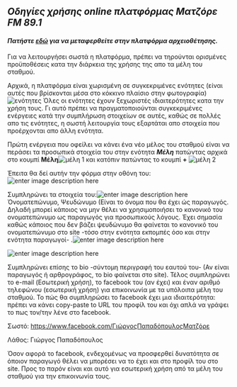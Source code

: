 ## _**Οδηγίες χρήσης online πλατφόρμας Ματζόρε FM 89.1**_

#### _Πατήστε [εδώ](https://matzore-shows.herokuapp.com/) για να μεταφερθείτε στην πλατφόρμα αρχειοθέτησης._

Για να λειτουργήσει σωστά η πλατφόρμα, πρέπει να τηρούνται ορισμένες προϋποθέσεις κατα την διάρκεια της χρήσης της απο τα μέλη του σταθμού.

Αρχικά, η πλατφόρμα είναι χωρισμένη σε συγκεκριμένες  ενότητες (είναι αυτές που βρίσκονται μέσα στο κόκκινο πλαίσιο στην φωτογραφία)![ ενότητες ](https://i.imgur.com/sSPPxub.png) Όλες οι ενότητες έχουν ξεχωριστές ιδιαιτερότητες κατα την χρήση τους. Γι αυτό πρέπει να πραγματοποιούνται συγκεκριμένες ενέργειες κατά την συμπλήρωση στοιχείων σε αυτές, καθώς σε πολλές απο τις ενότητες, η σωστή λειτουργία τους εξαρτάται απο στοιχεία που προέρχονται απο άλλη ενότητα.


Πρώτη ενέργεια που οφείλει να κάνει ένα νέο μέλος του σταθμού είναι να περάσει τα προσωπικά στοιχεία του στην ενότητα  **_Μέλη_** πατώντας αρχικά στο κουμπί **Μέλη**![μέλη 1](https://i.imgur.com/BB2vMUF.png) και κατόπιν πατώντας το κουμπί **+** ![μέλη 2](https://i.imgur.com/Drlk9mT.png)

Έπειτα θα δεί αυτήν την φόρμα στην οθόνη του:![enter image description here](https://i.imgur.com/NYoQ4iI.png)



Συμπληρώνει τα στοιχεία του:![enter image description here](https://i.imgur.com/DTb5ERv.png)
 Όνοματεπώνυμο, Ψευδώνυμο (Είναι το όνομα που θα έχει ώς παραγωγός. Δηλαδή μπορεί κάποιος να μην θέλει να χρησιμοποιήσει το κανονικό του ονοματεπώνυμο ως παραγωγός για προσωπικούς λόγους. Έχει σημασία καθώς κάποιος που δεν βάζει ψευδώνυμο θα φαίνεται το κανονικό του ονοματεπώνυμο στο site -τόσο στην ενότητα εκπομπές όσο και στην ενότητα παραγωγοί- .![enter image description here](https://i.imgur.com/YAeP114.jpg)

![enter image description here](https://i.imgur.com/N3PowTZ.jpg)

Συμπληρώνει επίσης το bio -σύντομη περιγραφή του εαυτού του- (Αν είναι παραγωγός ή αρθρογράφος, το bio φαίνεται στο site). Τέλος συμπληρώνει το e-mail (Εσωτερική χρήση), το facebook του (αν έχει) και έναν αριθμό τηλεφώνου (εσωτερική χρήση) για επικοινωνία με τα υπόλοιπα μέλη του σταθμού. Το πώς θα συμπληρώσει το facebook έχει μια ιδιαιτερότητα: πρέπει να κάνει copy-paste to URL του προφίλ του και όχι απλά να γράψει το πως τον/την λένε στο facebook.

Σωστό: https://www.facebook.com/ΓιώργοςΠαπαδόπουλοςΜατζόρε

Λάθος: Γιώργος Παπαδόπουλος 


Όσον αφορά τo facebook, ενδεχομένως να προσφερθεί δυνατότητα σε όποιον παραγωγό θέλει να μπορέσει να το έχει και στο προφίλ του στο site. Προς το παρόν είναι και αυτό για εσωτερική χρήση από τα μέλη του σταθμού για την επικοινωνία τους.
